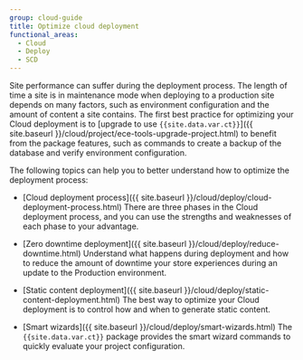```yaml
---
group: cloud-guide
title: Optimize cloud deployment
functional_areas:
  - Cloud
  - Deploy
  - SCD
---
```


Site performance can suffer during the deployment process. The length of time a site is in maintenance mode when deploying to a production site depends on many factors, such as environment configuration and the amount of content a site contains. The first best practice for optimizing your Cloud deployment is to [upgrade to use `{{site.data.var.ct}}`]({{ site.baseurl }}/cloud/project/ece-tools-upgrade-project.html) to benefit from the package features, such as commands to create a backup of the database and verify environment configuration.

The following topics can help you to better understand how to optimize the deployment process:

-  [Cloud deployment process]({{ site.baseurl }}/cloud/deploy/cloud-deployment-process.html)
    There are three phases in the Cloud deployment process, and you can use the strengths and weaknesses of each phase to your advantage.

-  [Zero downtime deployment]({{ site.baseurl }}/cloud/deploy/reduce-downtime.html)
    Understand what happens during deployment and how to reduce the amount of downtime your store experiences during an update to the Production environment.

-  [Static content deployment]({{ site.baseurl }}/cloud/deploy/static-content-deployment.html)
    The best way to optimize your Cloud deployment is to control how and when to generate static content.

-  [Smart wizards]({{ site.baseurl }}/cloud/deploy/smart-wizards.html)
    The `{{site.data.var.ct}}` package provides the smart wizard commands to quickly evaluate your project configuration.
